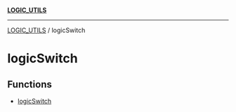 [**LOGIC_UTILS**](../README.md)

***

[LOGIC_UTILS](../README.md) / logicSwitch

# logicSwitch

## Functions

- [logicSwitch](functions/logicSwitch.md)
